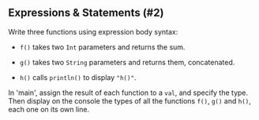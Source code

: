 ## Expressions & Statements (#2)

Write three functions using expression body syntax:

-   `f()` takes two `Int` parameters and returns the sum.

-   `g()` takes two `String` parameters and returns them, concatenated.

-   `h()` calls `println()` to display `"h()"`.

In 'main', assign the result of each function to a `val`, and specify the
type. Then display on the console the types of all the functions `f()`, `g()`
and `h()`, each one on its own line.